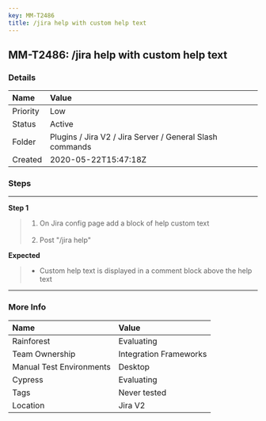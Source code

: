 ```yaml
---
key: MM-T2486
title: /jira help with custom help text
---
```


## MM-T2486: /jira help with custom help text

### Details

| Name     | Value                                                    |
| :------- | :------------------------------------------------------- |
| Priority | Low                                                      |
| Status   | Active                                                   |
| Folder   | Plugins / Jira V2 / Jira Server / General Slash commands |
| Created  | 2020-05-22T15:47:18Z                                     |

### Steps

<hr/>

**Step 1**

> <article><ol><li>On Jira config page add a block of help custom text<br /><br /></li><li>Post "/jira help"</li></ol></article>

**Expected**

> <article><ul><li>Custom help text is displayed in a comment block above the help text</li></ul></article>

<hr/>

### More Info

| Name                     | Value                  |
| :----------------------- | :--------------------- |
| Rainforest               | Evaluating             |
| Team Ownership           | Integration Frameworks |
| Manual Test Environments | Desktop                |
| Cypress                  | Evaluating             |
| Tags                     | Never tested           |
| Location                 | Jira V2                |
